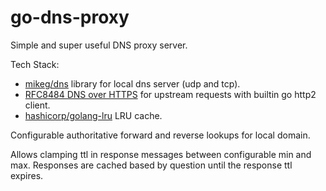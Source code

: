 # go-dns-proxy

Simple and super useful DNS proxy server.

Tech Stack:
* [mikeg/dns](https://github.com/miekg/dns) library for local dns server (udp and tcp).
* [RFC8484 DNS over HTTPS](https://tools.ietf.org/html/rfc8484) for upstream requests with builtin go http2 client.
* [hashicorp/golang-lru](https://github.com/hashicorp/golang-lru) LRU cache.

Configurable authoritative forward and reverse lookups for local domain.

Allows clamping ttl in response messages between configurable min and max.  Responses are cached based by question until the response ttl expires.
